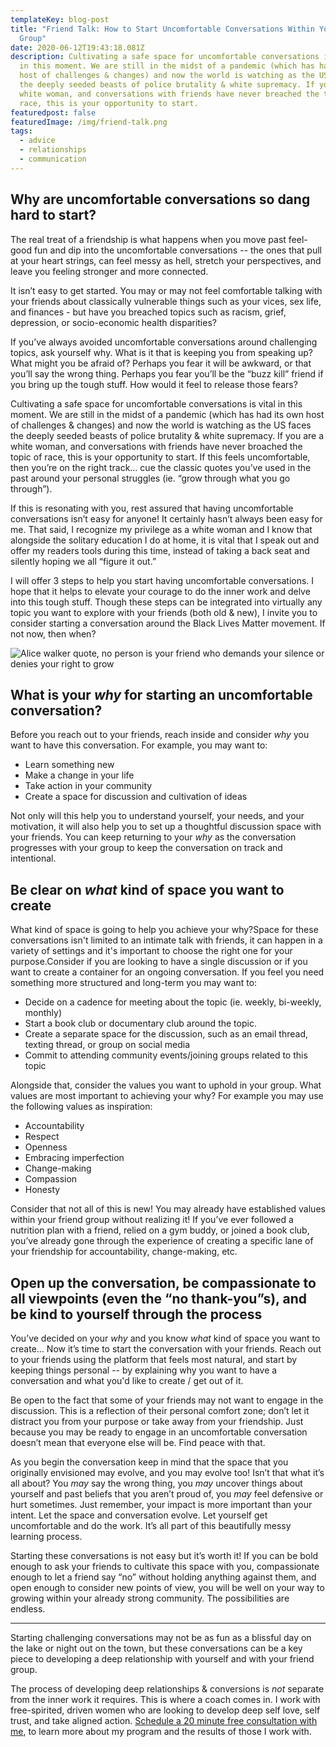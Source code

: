 ```yaml
---
templateKey: blog-post
title: "Friend Talk: How to Start Uncomfortable Conversations Within Your Friend
  Group"
date: 2020-06-12T19:43:18.081Z
description: Cultivating a safe space for uncomfortable conversations is vital
  in this moment. We are still in the midst of a pandemic (which has had its own
  host of challenges & changes) and now the world is watching as the US faces
  the deeply seeded beasts of police brutality & white supremacy. If you are a
  white woman, and conversations with friends have never breached the topic of
  race, this is your opportunity to start.
featuredpost: false
featuredImage: /img/friend-talk.png
tags:
  - advice
  - relationships
  - communication
---
```


## Why are uncomfortable conversations so dang hard to start?

The real treat of a friendship is what happens when you move past feel-good fun and dip into the uncomfortable conversations -- the ones that pull at your heart strings, can feel messy as hell, stretch your perspectives, and leave you feeling stronger and more connected.

It isn’t easy to get started. You may or may not feel comfortable talking with your friends about classically vulnerable things such as your vices, sex life, and finances - but have you breached topics such as racism, grief, depression, or socio-economic health disparities?

If you’ve always avoided uncomfortable conversations around challenging topics, ask yourself why. What is it that is keeping you from speaking up? What might you be afraid of? Perhaps you fear it will be awkward, or that you’ll say the wrong thing. Perhaps you fear you’ll be the “buzz kill” friend if you bring up the tough stuff. How would it feel to release those fears?

Cultivating a safe space for uncomfortable conversations is vital in this moment. We are still in the midst of a pandemic (which has had its own host of challenges & changes) and now the world is watching as the US faces the deeply seeded beasts of police brutality & white supremacy. If you are a white woman, and conversations with friends have never broached the topic of race, this is your opportunity to start. If this feels uncomfortable, then you’re on the right track… cue the classic quotes you’ve used in the past around your personal struggles (ie. “grow through what you go through”).

If this is resonating with you, rest assured that having uncomfortable conversations isn’t easy for anyone! It certainly hasn’t always been easy for me. That said, I recognize my privilege as a white woman and I know that alongside the solitary education I do at home, it is vital that I speak out and offer my readers tools during this time, instead of taking a back seat and silently hoping we all “figure it out.”

I will offer 3 steps to help you start having uncomfortable conversations. I hope that it helps to elevate your courage to do the inner work and delve into this tough stuff. Though these steps can be integrated into virtually any topic you want to explore with your friends (both old & new), I invite you to consider starting a conversation around the Black Lives Matter movement. If not now, then when?

![Alice walker quote, no person is your friend who demands your silence or denies your right to grow](/img/alice-walker-friend-talk.jpg "Alice Walker quote - uncomfortable conversations with friends")

## What is your _why_ for starting an uncomfortable conversation?

Before you reach out to your friends, reach inside and consider _why_ you want to have this conversation. For example, you may want to:

- Learn something new
- Make a change in your life
- Take action in your community
- Create a space for discussion and cultivation of ideas

Not only will this help you to understand yourself, your needs, and your motivation, it will also help you to set up a thoughtful discussion space with your friends. You can keep returning to your _why_ as the conversation progresses with your group to keep the conversation on track and intentional.

## Be clear on _what_ kind of space you want to create

What kind of space is going to help you achieve your why?Space for these conversations isn't limited to an intimate talk with friends, it can happen in a variety of settings and it's important to choose the right one for your purpose.Consider if you are looking to have a single discussion or if you want to create a container for an ongoing conversation. If you feel you need something more structured and long-term you may want to:

- Decide on a cadence for meeting about the topic (ie. weekly, bi-weekly, monthly)
- Start a book club or documentary club around the topic.
- Create a separate space for the discussion, such as an email thread, texting thread, or group on social media
- Commit to attending community events/joining groups related to this topic

Alongside that, consider the values you want to uphold in your group. What values are most important to achieving your why? For example you may use the following values as inspiration:

- Accountability
- Respect
- Openness
- Embracing imperfection
- Change-making
- Compassion
- Honesty

Consider that not all of this is new! You may already have established values within your friend group without realizing it! If you’ve ever followed a nutrition plan with a friend, relied on a gym buddy, or joined a book club, you’ve already gone through the experience of creating a specific lane of your friendship for accountability, change-making, etc.

## Open up the conversation, be compassionate to all viewpoints (even the “no thank-you”s), and be kind to yourself through the process

You’ve decided on your _why_ and you know _what_ kind of space you want to create… Now it’s time to start the conversation with your friends. Reach out to your friends using the platform that feels most natural, and start by keeping things personal -- by explaining why you want to have a conversation and what you'd like to create / get out of it.

Be open to the fact that some of your friends may not want to engage in the discussion. This is a reflection of their personal comfort zone; don’t let it distract you from your purpose or take away from your friendship. Just because you may be ready to engage in an uncomfortable conversation doesn’t mean that everyone else will be. Find peace with that.

As you begin the conversation keep in mind that the space that you originally envisioned may evolve, and you may evolve too! Isn’t that what it’s all about? You _may_ say the wrong thing, you _may_ uncover things about yourself and past beliefs that you aren’t proud of, you _may_ feel defensive or hurt sometimes. Just remember, your impact is more important than your intent. Let the space and conversation evolve. Let yourself get uncomfortable and do the work. It’s all part of this beautifully messy learning process.

Starting these conversations is not easy but it’s worth it! If you can be bold enough to ask your friends to cultivate this space with you, compassionate enough to let a friend say “no” without holding anything against them, and open enough to consider new points of view, you will be well on your way to growing within your already strong community. The possibilities are endless.

---

Starting challenging conversations may not be as fun as a blissful day on the lake or night out on the town, but these conversations can be a key piece to developing a deep relationship with yourself and with your friend group.

The process of developing deep relationships & conversions is _not_ separate from the inner work it requires. This is where a coach comes in. I work with free-spirited, driven women who are looking to develop deep self love, self trust, and take aligned action. [Schedule a 20 minute free consultation with me](https://www.sheilaanne.com/book/), to learn more about my program and the results of those I work with.
